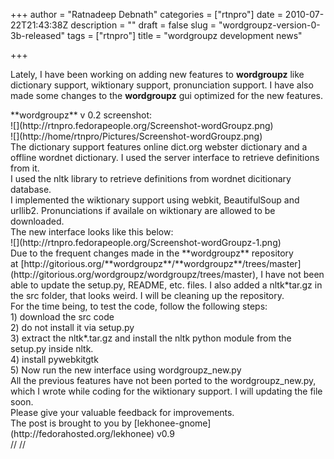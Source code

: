 +++
author = "Ratnadeep Debnath"
categories = ["rtnpro"]
date = 2010-07-22T21:43:38Z
description = ""
draft = false
slug = "wordgroupz-version-0-3b-released"
tags = ["rtnpro"]
title = "wordgroupz development news"

+++


Lately, I have been working on adding new features to **wordgroupz** like dictionary support, wiktionary support, pronunciation support. I have also made some changes to the **wordgroupz** gui optimized for the new features.

<div>**wordgroupz** v 0.2 screenshot:</div><div>![](http://rtnpro.fedorapeople.org/Screenshot-wordGroupz.png)</div><div>![](http://home/rtnpro/Pictures/Screenshot-wordGroupz.png)</div><div>The dictionary support features online dict.org webster dictionary and a offline wordnet dictionary. I used the server interface to retrieve definitions from it.</div><div>I used the nltk library to retrieve definitions from wordnet dicitionary database.</div><div>I implemented the wiktionary support using webkit, BeautifulSoup and urllib2. Pronunciations if availale on wiktionary are allowed to be downloaded.</div><div>The new interface looks like this below:</div><div>![](http://rtnpro.fedorapeople.org/Screenshot-wordGroupz-1.png)</div><div>Due to the frequent changes made in the **wordgroupz** repository at [http://gitorious.org/**wordgroupz**/**wordgroupz**/trees/master](http://gitorious.org/wordgroupz/wordgroupz/trees/master), I have not been able to update the setup.py, README, etc. files. I also added a nltk*tar.gz in the src folder, that looks weird. I will be cleaning up the repository.</div><div>For the time being, to test the code, follow the following steps:</div><div>1) download the src code</div><div>2) do not install it via setup.py</div><div>3) extract the nltk*.tar.gz and install the nltk python module from the setup.py inside nltk.</div><div>4) install pywebkitgtk</div><div>5) Now run the new interface using wordgroupz_new.py</div><div>All the previous features have not been ported to the wordgroupz_new.py, which I wrote while coding for the wiktionary support. I will updating the file soon.</div><div>Please give your valuable feedback for improvements.</div>The post is brought to you by [lekhonee-gnome](http://fedorahosted.org/lekhonee) v0.9

<div>// // </div>

